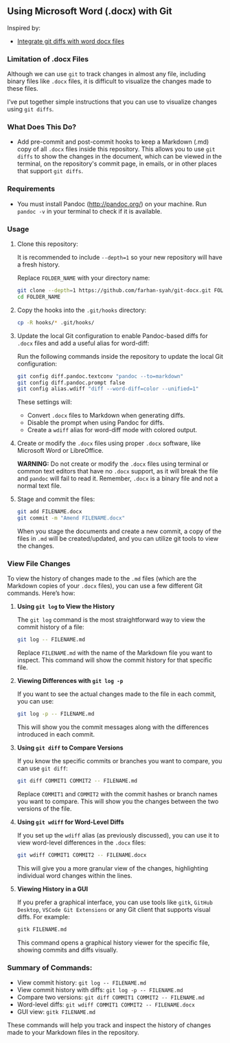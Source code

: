 ## Using Microsoft Word (.docx) with Git

Inspired by:

- [Integrate git diffs with word docx files](https://github.com/vigente/gerardus/wiki/Integrate-git-diffs-with-word-docx-files)

### Limitation of .docx Files

Although we can use `git` to track changes in almost any file, including binary files like `.docx` files, it is difficult to visualize the changes made to these files.

I’ve put together simple instructions that you can use to visualize changes using `git diffs`.

### What Does This Do?

- Add pre-commit and post-commit hooks to keep a Markdown (.md) copy of all `.docx` files inside this repository. This allows you to use `git diffs` to show the changes in the document, which can be viewed in the terminal, on the repository's commit page, in emails, or in other places that support `git diffs`.

### Requirements

- You must install Pandoc (http://pandoc.org/) on your machine. Run `pandoc -v` in your terminal to check if it is available.

### Usage

1. Clone this repository:

   It is recommended to include `--depth=1` so your new repository will have a fresh history.

   Replace `FOLDER_NAME` with your directory name:

   ```bash
   git clone --depth=1 https://github.com/farhan-syah/git-docx.git FOLDER_NAME
   cd FOLDER_NAME
   ```

2. Copy the hooks into the `.git/hooks` directory:

   ```bash
   cp -R hooks/* .git/hooks/
   ```

3. Update the local Git configuration to enable Pandoc-based diffs for `.docx` files and add a useful alias for word-diff:

   Run the following commands inside the repository to update the local Git configuration:

   ```bash
   git config diff.pandoc.textconv "pandoc --to=markdown"
   git config diff.pandoc.prompt false
   git config alias.wdiff "diff --word-diff=color --unified=1"
   ```

   These settings will:

   - Convert `.docx` files to Markdown when generating diffs.
   - Disable the prompt when using Pandoc for diffs.
   - Create a `wdiff` alias for word-diff mode with colored output.

4. Create or modify the `.docx` files using proper `.docx` software, like Microsoft Word or LibreOffice.

   **WARNING:** Do not create or modify the `.docx` files using terminal or common text editors that have no `.docx` support, as it will break the file and `pandoc` will fail to read it. Remember, `.docx` is a binary file and not a normal text file.

5. Stage and commit the files:

   ```bash
   git add FILENAME.docx
   git commit -m "Amend FILENAME.docx"
   ```

   When you stage the documents and create a new commit, a copy of the files in `.md` will be created/updated, and you can utilize git tools to view the changes.

### View File Changes

To view the history of changes made to the `.md` files (which are the Markdown copies of your `.docx` files), you can use a few different Git commands. Here’s how:

1. **Using `git log` to View the History**

   The `git log` command is the most straightforward way to view the commit history of a file:

   ```bash
   git log -- FILENAME.md
   ```

   Replace `FILENAME.md` with the name of the Markdown file you want to inspect. This command will show the commit history for that specific file.

2. **Viewing Differences with `git log -p`**

   If you want to see the actual changes made to the file in each commit, you can use:

   ```bash
   git log -p -- FILENAME.md
   ```

   This will show you the commit messages along with the differences introduced in each commit.

3. **Using `git diff` to Compare Versions**

   If you know the specific commits or branches you want to compare, you can use `git diff`:

   ```bash
   git diff COMMIT1 COMMIT2 -- FILENAME.md
   ```

   Replace `COMMIT1` and `COMMIT2` with the commit hashes or branch names you want to compare. This will show you the changes between the two versions of the file.

4. **Using `git wdiff` for Word-Level Diffs**

   If you set up the `wdiff` alias (as previously discussed), you can use it to view word-level differences in the `.docx` files:

   ```bash
   git wdiff COMMIT1 COMMIT2 -- FILENAME.docx
   ```

   This will give you a more granular view of the changes, highlighting individual word changes within the lines.

5. **Viewing History in a GUI**

   If you prefer a graphical interface, you can use tools like `gitk`, `GitHub Desktop`, `VSCode Git Extensions` or any Git client that supports visual diffs. For example:

   ```bash
   gitk FILENAME.md
   ```

   This command opens a graphical history viewer for the specific file, showing commits and diffs visually.

### Summary of Commands:

- View commit history: `git log -- FILENAME.md`
- View commit history with diffs: `git log -p -- FILENAME.md`
- Compare two versions: `git diff COMMIT1 COMMIT2 -- FILENAME.md`
- Word-level diffs: `git wdiff COMMIT1 COMMIT2 -- FILENAME.docx`
- GUI view: `gitk FILENAME.md`

These commands will help you track and inspect the history of changes made to your Markdown files in the repository.
